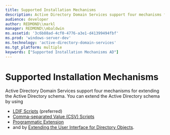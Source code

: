 ```yaml
---
title: Supported Installation Mechanisms
description: Active Directory Domain Services support four mechanisms for extending the Active Directory schema.
audience: developer
author: REDMOND\\markl
manager: REDMOND\\mbaldwin
ms.assetid: '3c6b88ad-4cf0-4776-a3e1-d41399494fbf'
ms.prod: 'windows-server-dev'
ms.technology: 'active-directory-domain-services'
ms.tgt_platform: multiple
keywords: ["Supported Installation Mechanisms AD"]
---
```


# Supported Installation Mechanisms

Active Directory Domain Services support four mechanisms for extending the Active Directory schema. You can extend the Active Directory schema by using

-   [LDIF Scripts](ldif-scripts.md) (preferred)
-   [Comma-separated Value (CSV) Scripts](comma-separated-value-csv-scripts.md)
-   [Programmatic Extension](programmatic-extension.md)
-   and by [Extending the User Interface for Directory Objects](extending-the-user-interface-for-directory-objects.md).

 

 




